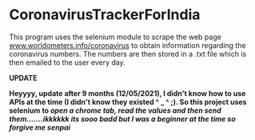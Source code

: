 # CoronavirusTrackerForIndia
This program uses the selenium module to scrape the web page www.worldometers.info/coronavirus to obtain information regarding the coronavirus numbers.
The numbers are then stored in a .txt file which is then emailed to the user every day.



**UPDATE**

**Heyyyy, update after 9 months (12/05/2021), I didn't know how to use APIs at the time (I didn't know they existed ^ _ ^ ;). So this project uses selenium to _open a chrome tab, read the values and then send them.......ikkkkkk its sooo badd but I was a beginner at the time so forgive me senpai_** 
